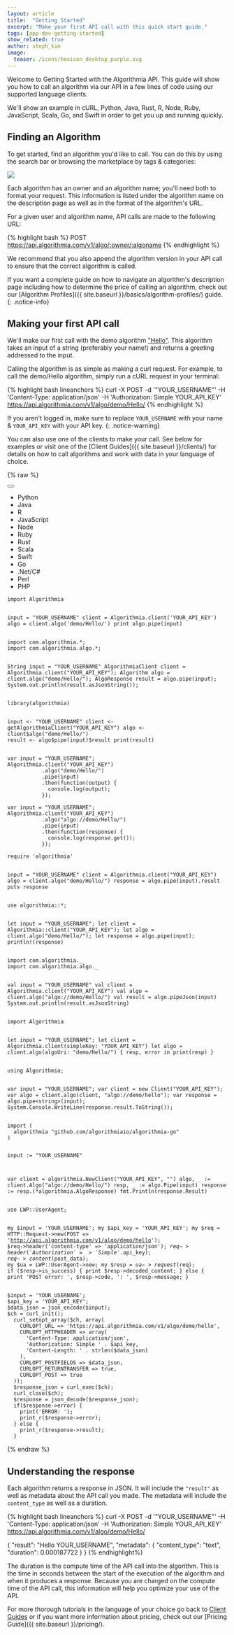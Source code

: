 ```yaml
---
layout: article
title:  "Getting Started"
excerpt: "Make your first API call with this quick start guide."
tags: [app-dev-getting-started]
show_related: true
author: steph_kim
image:
  teaser: /icons/hexicon_desktop_purple.svg
---
```


Welcome to Getting Started with the Algorithmia API. This guide will show you how to call an algorithm via our API in a few lines of code using our supported language clients.

We'll show an example in cURL, Python, Java, Rust, R, Node, Ruby, JavaScript, Scala, Go, and Swift in order to get you up and running quickly.

## Finding an Algorithm

To get started, find an algorithm you'd like to call. You can do this by using the search bar or browsing the marketplace by tags & categories:

<img src="{{ site.baseurl }}/images/face_detection.jpg" class="screenshot img-sm">

Each algorithm has an owner and an algorithm name; you'll need both to format your request. This information is listed under the algorithm name on the description page as well as in the format of the algorithm's URL.

For a given user and algorithm name, API calls are made to the following URL:

{% highlight bash %}
POST https://api.algorithmia.com/v1/algo/:owner/:algoname
{% endhighlight %}

We recommend that you also append the algorithm version in your API call to ensure that the correct algorithm is called.

If you want a complete guide on how to navigate an algorithm's description page including how to determine the price of calling an algorithm, check out our [Algorithm Profiles]({{ site.baseurl }}/basics/algorithm-profiles/) guide.
{: .notice-info}

## Making your first API call

We'll make our first call with the demo algorithm ["Hello"](https://algorithmia.com/algorithms/demo/Hello). This algorithm takes an input of a string (preferably your name!) and returns a greeting addressed to the input.

Calling the algorithm is as simple as making a curl request. For example, to call the demo/Hello algorithm, simply run a cURL request in your terminal:

{% highlight bash lineanchors %}
curl -X POST -d '"YOUR_USERNAME"' -H 'Content-Type: application/json' -H 'Authorization: Simple YOUR_API_KEY' https://api.algorithmia.com/v1/algo/demo/Hello/
{% endhighlight %}

If you aren't logged in, make sure to replace <code>YOUR&lowbar;USERNAME</code> with your name & <code>YOUR&lowbar;API&lowbar;KEY</code> with your API key.
{: .notice-warning}

You can also use one of the clients to make your call. See below for examples or visit one of the [Client Guides]({{ site.baseurl }}/clients/) for details on how to call algorithms and work with data in your language of choice.

{% raw %}
<br/>
<div ng-init="lang='Python'" class="code-toolbar ph-16 pv-8">
  <div class="btn-group dropdown">
    <button type="button" class="btn btn-default dropdown-toggle gs-dropdown pa-0" data-toggle="dropdown">
      <span ng-bind="lang"></span><span class="caret"></span>
    </button>
    <ul class="dropdown-menu gs-languages" role="menu">
      <li>
        <a class="caption" ng-click="lang='Python'">
          <div class="lang-logo color-logo mr-4 python"></div>
          <span>Python</span>
        </a>
      </li>
      <li>
        <a class="caption" ng-click="lang='Java'">
          <div class="lang-logo color-logo mr-4 java"></div>
          <span>Java</span>
        </a>
      </li>
      <li>
        <a class="caption" ng-click="lang='R'">
          <div class="lang-logo color-logo mr-4 rlang"></div>
          <span>R</span>
        </a>
      </li>
      <li>
        <a class="caption" ng-click="lang='JavaScript'">
          <div class="lang-logo color-logo mr-4 javascript"></div>
          <span>JavaScript</span>
        </a>
      </li>
      <li>
        <a class="caption" ng-click="lang='Node'">
          <div class="lang-logo color-logo mr-4 node"></div>
          <span>Node</span>
        </a>
      </li>
      <li>
        <a class="caption" ng-click="lang='Ruby'">
          <div class="lang-logo color-logo mr-4 ruby"></div>
          <span>Ruby</span>
        </a>
      </li>
      <li>
        <a class="caption" ng-click="lang='Rust'">
          <div class="lang-logo color-logo mr-4 rust"></div>
          <span>Rust</span>
        </a>
      </li>
      <li>
        <a class="caption" ng-click="lang='Scala'">
          <div class="lang-logo color-logo mr-4 scala"></div>
          <span>Scala</span>
        </a>
      </li>
      <li>
        <a class="caption" ng-click="lang='Swift'">
          <div class="lang-logo color-logo mr-4 swift"></div>
          <span>Swift</span>
        </a>
      </li>
      <li>
        <a class="caption" ng-click="lang='Go'">
          <div class="lang-logo color-logo mr-4 go"></div>
          <span>Go</span>
        </a>
      </li>
      <li>
        <a class="caption" ng-click="lang='.Net/C#'">
          <div class="lang-logo color-logo mr-4 c-sharp"></div>
          <span>.Net/C#</span>
        </a>
      </li>
      <li>
        <a class="caption" ng-click="lang='Perl'">
          <div class="lang-logo color-logo mr-4 perl"></div>
          <span>Perl</span>
        </a>
      </li>
      <li>
        <a class="caption" ng-click="lang='PHP'">
          <div class="lang-logo color-logo mr-4 php"></div>
          <span>PHP</span>
        </a>
      </li>
    </ul>
  </div>
</div>

<!-- PYTHON -->
<div class="tab-pane code__pane gs-pane" id="python" ng-show="lang==='Python'" ng-cloak>
<pre class="getting-started-code"><code hlcode="python" class="demo-code-sample">import Algorithmia

input = "YOUR_USERNAME"
client = Algorithmia.client('YOUR_API_KEY')
algo = client.algo('demo/Hello/')
print algo.pipe(input)
</code></pre>
</div>

<!-- JAVA -->
<div class="tab-pane code__pane gs-pane" id="java" ng-show="lang==='Java'" ng-cloak>
<pre class="getting-started-code"><code hlcode="java" class="demo-code-sample">import com.algorithmia.*;
import com.algorithmia.algo.*;

String input = "YOUR_USERNAME"
AlgorithmiaClient client = Algorithmia.client("YOUR_API_KEY");
Algorithm algo = client.algo("demo/Hello/");
AlgoResponse result = algo.pipe(input);
System.out.println(result.asJsonString());
</code></pre>
</div>

<!-- R LANG -->
<div class="tab-pane code__pane gs-pane" id="rlang" ng-show="lang==='R'" ng-cloak>
<pre class="getting-started-code"><code hlcode="R" class="demo-code-sample">library(algorithmia)

input <- "YOUR_USERNAME"
client <- getAlgorithmiaClient("YOUR_API_KEY")
algo <- client$algo("demo/Hello/")
result <- algo$pipe(input)$result
print(result)
</code></pre>
</div>

<!-- JAVASCRIPT -->
<div class="tab-pane code__pane gs-pane" id="javascript" ng-show="lang==='JavaScript'" ng-cloak>
<pre class="getting-started-code"><code hlcode="js" class="demo-code-sample">var input = "YOUR_USERNAME";
Algorithmia.client("YOUR_API_KEY")
           .algo("demo/Hello/")
           .pipe(input)
           .then(function(output) {
             console.log(output);
           });
</code></pre>
</div>

<!-- NODE -->
<div class="tab-pane code__pane gs-pane" id="node" ng-show="lang==='Node'" ng-cloak>
<pre class="getting-started-code"><code hlcode="js" class="demo-code-sample">var input = "YOUR_USERNAME";
Algorithmia.client("YOUR_API_KEY")
           .algo("algo://demo/Hello/")
           .pipe(input)
           .then(function(response) {
             console.log(response.get());
           });
</code></pre>
</div>

<!-- RUBY -->
<div class="tab-pane code__pane gs-pane" id="ruby" ng-show="lang==='Ruby'" ng-cloak>
<pre class="getting-started-code"><code hlcode="ruby" class="demo-code-sample">require 'algorithmia'

input = "YOUR_USERNAME"
client = Algorithmia.client("YOUR_API_KEY")
algo = client.algo("demo/Hello/")
response = algo.pipe(input).result
puts response
</code></pre>
</div>

<!-- RUST -->
<div class="tab-pane code__pane gs-pane" id="rust" ng-show="lang==='Rust'" ng-cloak>
<pre class="getting-started-code"><code hlcode="rust" class="demo-code-sample">use algorithmia::*;

let input = "YOUR_USERNAME";
let client = Algorithmia::client("YOUR_API_KEY");
let algo = client.algo("demo/Hello/");
let response = algo.pipe(input);
println!(response)
</code></pre>
</div>

<!-- SCALA -->
<div class="tab-pane code__pane gs-pane" id="scala" ng-show="lang==='Scala'" ng-cloak>
<pre class="getting-started-code"><code hlcode="scala" class="demo-code-sample">import com.algorithmia._
import com.algorithmia.algo._

val input = "YOUR_USERNAME"
val client = Algorithmia.client("YOUR_API_KEY")
val algo = client.algo("algo://demo/Hello/")
val result = algo.pipeJson(input)
System.out.println(result.asJsonString)
</code></pre>
</div>

<!-- SWIFT -->
<div class="tab-pane code__pane gs-pane" id="swift" ng-show="lang==='Swift'" ng-cloak>
<pre class="getting-started-code"><code hlcode="swift" class="demo-code-sample">import Algorithmia

let input = "YOUR_USERNAME";
let client = Algorithmia.client(simpleKey: "YOUR_API_KEY")
let algo = client.algo(algoUri: "demo/Hello/") { resp, error in
  print(resp)
}
</code></pre>
</div>

<!-- CSHARP -->
<div class="tab-pane code__pane gs-pane" id="csharp" ng-show="lang==='.Net/C#'" ng-cloak>
<pre class="getting-started-code"><code hlcode="csharp" class="demo-code-sample">using Algorithmia;

var input = "YOUR_USERNAME";
var client = new Client("YOUR_API_KEY");
var algo = client.algo(client, "algo://demo/hello");
var response = algo.pipe&lt;string&gt;(input);
System.Console.WriteLine(response.result.ToString());
</code></pre>
</div>

<!-- GO -->
<div class="tab-pane code__pane gs-pane" id="go" ng-show="lang==='Go'" ng-cloak>
<pre class="getting-started-code"><code hlcode="go" class="demo-code-sample">import (
  algorithmia "github.com/algorithmiaio/algorithmia-go"
)

input := "YOUR_USERNAME"

var client = algorithmia.NewClient("YOUR_API_KEY", "")
algo, _ := client.Algo("algo://demo/Hello/")
resp, _ := algo.Pipe(input)
response := resp.(*algorithmia.AlgoResponse)
fmt.Println(response.Result)
</code></pre>
</div>

<!-- PERL -->
<div class="tab-pane code__pane gs-pane" id="perl" ng-show="lang==='Perl'" ng-cloak>
<pre class="getting-started-code"><code hlcode="perl" class="demo-code-sample">use LWP::UserAgent;

my $input = 'YOUR_USERNAME';
my $api_key = 'YOUR_API_KEY';
my $req = HTTP::Request->new(POST => 'http://api.algorithmia.com/v1/algo/demo/hello');
$req->header('content-type' => 'application/json');
$req->header('Authorization' => 'Simple '.$api_key);
$req->content($post_data);
my $ua = LWP::UserAgent->new;
my $resp = $ua->request($req);
if ($resp->is_success) {
    print $resp->decoded_content;
} else {
    print 'POST error: ', $resp->code, ': ', $resp->message;
}
</code></pre>
</div>

<!-- PHP -->
<div class="tab-pane code__pane gs-pane" id="php" ng-show="lang==='PHP'" ng-cloak>
<pre class="getting-started-code"><code hlcode="php" class="demo-code-sample">$input = 'YOUR_USERNAME';
$api_key = 'YOUR_API_KEY';
$data_json = json_encode($input);
$ch = curl_init();
  curl_setopt_array($ch, array(
    CURLOPT_URL => 'https://api.algorithmia.com/v1/algo/demo/hello',
    CURLOPT_HTTPHEADER => array(
      'Content-Type: application/json',
      'Authorization: Simple ' . $api_key,
      'Content-Length: ' . strlen($data_json)
    ),
    CURLOPT_POSTFIELDS => $data_json,
    CURLOPT_RETURNTRANSFER => true,
    CURLOPT_POST => true
  ));
  $response_json = curl_exec($ch);
  curl_close($ch);
  $response = json_decode($response_json);
  if($response->error) {
    print('ERROR: ');
    print_r($response->error);
  } else {
    print_r($response->result);
  }
</code></pre>
</div>

{% endraw %}

## Understanding the response

Each algorithm returns a response in JSON. It will include the `"result"` as well as metadata about the API call you made. The metadata will include the `content_type` as well as a duration.

{% highlight bash lineanchors %}
curl -X POST -d '"YOUR_USERNAME"' -H 'Content-Type: application/json' -H 'Authorization: Simple YOUR_API_KEY' https://api.algorithmia.com/v1/algo/demo/Hello/


{ "result": "Hello YOUR_USERNAME",
  "metadata": {
     "content_type": "text",
     "duration": 0.000187722
  }
}
{% endhighlight%}

The duration is the compute time of the API call into the algorithm. This is the time in seconds between the start of the execution of the algorithm and when it produces a response. Because you are charged on the compute time of the API call, this information will help you optimize your use of the API.

For more thorough tutorials in the language of your choice go back to <a href="{{ site.baseurl }}/clients">Client Guides</a> or if you want more information about pricing, check out our [Pricing Guide]({{ site.baseurl }}/pricing/).
